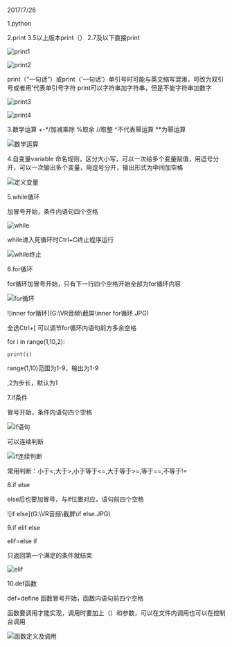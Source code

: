 2017/7/26

1.python

2.print
3.5以上版本print（）
2.7及以下直接print

![print1](G:\VR音频\截屏\print1.JPG)

![print2](G:\VR音频\截屏\print2.JPG)

print（“一句话”）或print（‘一句话’）单引号时可能与英文缩写混淆，可改为双引号或者用\'代表单引号字符
print可以字符串加字符串，但是不能字符串加数字

![print3](G:\VR音频\截屏\print3.JPG)

![print4](G:\VR音频\截屏\print4.JPG)



3.数学运算
+-*/加减乘除
%取余 //取整 ^不代表幂运算 **为幂运算

![数学运算](G:\VR音频\截屏\数学运算.JPG)

4.自变量variable
命名规则，区分大小写，可以一次给多个变量赋值，用逗号分开，可以一次输出多个变量，用逗号分开，输出形式为中间加空格

![定义变量](G:\VR音频\截屏\定义变量.JPG)

5.while循环

加冒号开始，条件内语句四个空格

![while](G:\VR音频\截屏\while.JPG)

while进入死循环时Ctrl+C终止程序运行

![while终止](G:\VR音频\截屏\while终止.JPG)

6.for循环

for循环加冒号开始，只有下一行四个空格开始全部为for循环内容

![for循环](G:\VR音频\截屏\for循环.JPG)

![inner for循环](G:\VR音频\截屏\inner for循环.JPG)

全选Ctrl+[ 可以调节for循环内语句前方多余空格

for i in range(1,10,2):

    print(i)

range(1,10)范围为1-9，输出为1-9

,2为步长，默认为1

7.if条件

冒号开始，条件内语句四个空格

![if语句](G:\VR音频\截屏\if语句.JPG)

可以连续判断

![if连续判断](G:\VR音频\截屏\if连续判断.JPG)

常用判断：小于<,大于>,小于等于<=,大于等于>=,等于==,不等于!=

8.if else

else后也要加冒号，与if位置对应，语句前四个空格

![if else](G:\VR音频\截屏\if else.JPG)

9.if elif else

elif=else if

只返回第一个满足的条件就结束

![elif](G:\VR音频\截屏\elif.JPG)

10.def函数

def=define   函数冒号开始，函数内语句前四个空格

函数要调用才能实现，调用时要加上（）和参数，可以在文件内调用也可以在控制台调用

![函数定义及调用](G:\VR音频\截屏\函数定义及调用.JPG)

